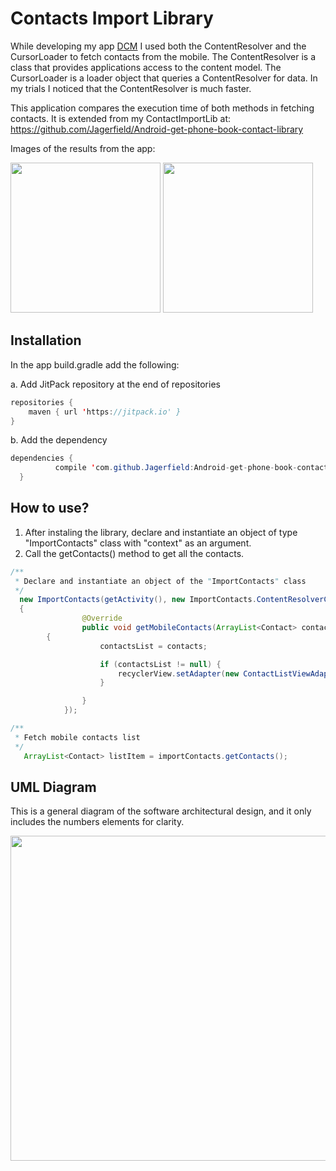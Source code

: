 # Contacts Import Library 

While developing my app [DCM](https://play.google.com/store/apps/details?id=jagerfield.dcm) I used both the ContentResolver and the CursorLoader to fetch contacts from the mobile. The ContentResolver is a class that provides applications access to the content model. The CursorLoader is a loader object that queries a ContentResolver for data. In my trials I noticed that the ContentResolver is much faster. 

This application compares the execution time of both methods in fetching contacts. It is extended from my ContactImportLib at:
https://github.com/Jagerfield/Android-get-phone-book-contact-library

Images of the results from the app:

<img src="https://github.com/Jagerfield/Content-Resolver-Vs-Cursor-Loader-Speed-Test/blob/master/msc/Content%20Resolver.png" width="240">


<img src="https://github.com/Jagerfield/Content-Resolver-Vs-Cursor-Loader-Speed-Test/blob/master/msc/Cursor%20Loader.png" width="240">

## Installation

In the app build.gradle add the following:

  a. Add JitPack repository at the end of repositories 

  ```java
  repositories {
      maven { url 'https://jitpack.io' }
  }

  ```
  b. Add the dependency
 
  ```java
  dependencies {
	        compile 'com.github.Jagerfield:Android-get-phone-book-contact-library:v2.0'
	}
  
  ```

## How to use?

1. After instaling the library, declare and instantiate an object of type "ImportContacts" class with "context" as an argument.
2. Call the getContacts() method to get all the contacts.

```java
/**
 * Declare and instantiate an object of the "ImportContacts" class
 */
  new ImportContacts(getActivity(), new ImportContacts.ContentResolverCallback() 
  {
                @Override
                public void getMobileContacts(ArrayList<Contact> contacts) 
		{
                    contactsList = contacts;

                    if (contactsList != null) {
                        recyclerView.setAdapter(new ContactListViewAdapter(contactListFragment, contactsList));
                    }

                }
            });

/**
 * Fetch mobile contacts list
 */
   ArrayList<Contact> listItem = importContacts.getContacts();
```

## UML Diagram

This is a general diagram of the software architectural design, and it only includes the numbers elements for clarity. 

<img src="https://github.com/Jagerfield/Android-get-phone-book-contact-library/blob/master/ContactLib_UML.PNG" width="520">

